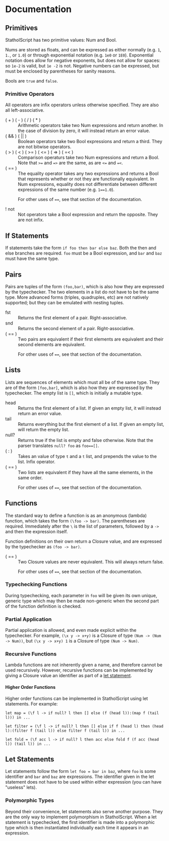 # Documentation

## Primitives

StatholScript has two primitive values: Num and Bool. 

Nums are stored as floats, and can be expressed as either normally (e.g. `1`, `1.`, or `1.0`) or through exponential notation (e.g. `1e0` or `1E0`). Exponential notation does allow for negative exponents, but does not allow for spaces: so `1e-2` is valid, but `1e -2` is not. Negative numbers can be expressed, but must be enclosed by parentheses for sanity reasons.

Bools are `true` and `false`.

### Primitive Operators

All operators are infix operators unless otherwise specified. They are also all left-associative.

<dl>
  <dt>( + ) ( - ) ( / ) ( * )</dt>
  <dd>Arithmetic operators take two Num expressions and return another. In the case of division by zero, it will instead return an error value.</dd>

  <dt>( && ) ( || )</dt>
  <dd>Boolean operators take two Bool expressions and return a third. They are not bitwise operators.</dd>

  <dt>( > ) ( < ) ( >= ) ( <= ) ( => ) ( =< )</dt>
  <dd>Comparison operaturs take two Num expressions and return a Bool. Note that <code>>=</code> and <code>=></code> are the same, as are <code><=</code> and <code>=<</code>.</dd>

  <dt>( == )</dt>
  <dd>The equality operator takes any two expressions and returns a Bool that represents whether or not they are functionally equivalent. In Num expressions, equality does not differentiate between different expressions of the same number (e.g. <code>1==1.0</code>).   

  For other uses of <code>==</code>, see that section of the documentation.</dd>

  <dt>! not</dt>
  <dd>Not operators take a Bool expression and return the opposite. They are not infix.</dd>
</dl>

## If Statements

If statements take the form `if foo then bar else baz`. Both the then and else branches are required. `foo` must be a Bool expression, and `bar` and `baz` must have the same type.

## Pairs

Pairs are tuples of the form `(foo,bar)`, which is also how they are expressed by the typechecker. The two elements in a list do not have to be the same type. More advanced forms (triples, quadruples, etc) are not natively supported; but they can be emulated with nesting tuples.

<dl>
  <dt>fst</dt>
  <dd>Returns the first element of a pair. Right-associative.</dd>

  <dt>snd</dt>
  <dd>Returns the second element of a pair. Right-associative.</dd>

  <dt>( == )</dt>
  <dd>Two pairs are equivalent if their first elements are equivalent and their second elements are equivalent.   

  For other uses of <code>==</code>, see that section of the documentation.
</dl>

## Lists

Lists are sequences of elements which must all be of the same type. They are of the form `[foo,bar]`, which is also how they are expressed by the typechecker. The empty list is `[]`, which is initially a mutable type.

<dl>
  <dt>head</dt>
  <dd>Returns the first element of a list. If given an empty list, it will instead return an error value.</dd>

  <dt>tail</dt>
  <dd>Returns everything but the first element of a list. If given an empty list, will return the empty list.</dd>

  <dt>null?</dt>
  <dd>Returns true if the list is empty and false otherwise. Note that the parser translates <code>null? foo</code> as <code>foo==[]</code>.</dd>

  <dt>( : )</dt>
  <dd>Takes an value of type <code>t</code> and a <code>t</code> list, and prepends the value to the list. Infix operator.</dd>

  <dt>( == )</dt>
  <dd>Two lists are equivalent if they have all the same elements, in the same order.   
  
  For other uses of <code>==</code>, see that section of the documentation.</dd>
</dl>

## Functions

The standard way to define a function is as an anonymous (lambda) function, which takes the form `(\foo -> bar)`. The parentheses are required. Immediately after the `\` is the list of parameters, followed by a `->` and then the expression itself.    

Function definitions on their own return a Closure value, and are expressed by the typechecker as `(foo -> bar)`. 

<dl>
  <dt>( == )</dt>
  <dd>Two Closure values are never equivalent. This will always return false.

  For other uses of <code>==</code>, see that section of the documentation.</dd>
</dl>

### Typechecking Functions

During typechecking, each parameter in `foo` will be given its own unique, generic type which may then be made non-generic when the second part of the function definition is checked.

### Partial Application

Partial application is allowed, and even made explicit within the typechecker. For example, `(\x y -> x+y)` is a Closure of type `(Num -> (Num -> Num))`, but `(\x y -> x+y) 1` is a Closure of type `(Num -> Num)`.

### Recursive Functions

Lambda functions are not inherently given a name, and therefore cannot be used recursively. However, recursive functions can be implemented by giving a Closure value an identifier as part of a [let statement](#let).

#### Higher Order Functions

Higher order functions can be implemented in StatholScript using let statements. For example:

```
let map = (\f l -> if null? l then [] else (f (head l)):(map f (tail l))) in ...

let filter = (\f l -> if null? l then [] else if f (head l) then (head l):(filter f (tail l)) else filter f (tail l)) in ...

let fold = (\f acc l -> if null? l then acc else fold f (f acc (head l)) (tail l)) in ...
```

## <a name="let"></a>Let Statements

Let statements follow the form `let foo = bar in baz`, where `foo` is some identifier and `bar` and `baz` are expressions. The identifier given in the let statement does not have to be used within either expression (you can have "useless" lets).

### Polymorphic Types

Beyond their convenience, let statements also serve another purpose. They are the only way to implement polymorphism in StatholScript. When a let statement is typechecked, the first identifier is made into a polymorphic type which is then instantiated individually each time it appears in an expression.
